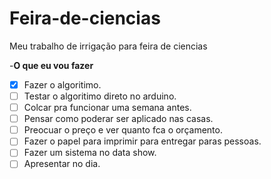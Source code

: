 # Feira-de-ciencias
Meu trabalho de irrigação para feira de ciencias

-**O que eu vou fazer**

- [x] Fazer o algoritimo.
- [ ] Testar o algoritimo direto no arduino.
- [ ] Colcar pra funcionar uma semana antes.
- [ ] Pensar como poderar ser aplicado nas casas.
- [ ] Preocuar o preço e ver quanto fca o orçamento.
- [ ] Fazer o papel para imprimir para entregar paras pessoas. 
- [ ] Fazer um sistema no data show.
- [ ] Apresentar no dia.
